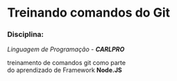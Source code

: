 # Treinando comandos do Git

### Disciplina:

_Linguagem de Programação - **CARLPRO**_

treinamento de comandos git como parte     
do aprendizado de Framework **Node.JS**
